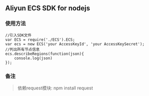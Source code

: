 ## Aliyun ECS SDK for nodejs

### 使用方法

	//引入SDK文件
	var ECS = require('./ECS').ECS;
	var ecs = new ECS('your AccessKeyId', 'your AccessKeySecret');
	//列出所有节点信息
	ecs.describeRegions(function(json){
		console.log(json)
	});

### 备注
> 依赖request模块: 
> npm install request